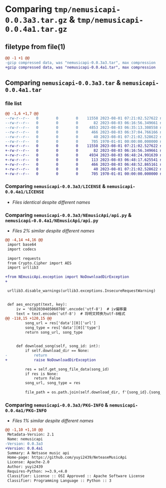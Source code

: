 # Comparing `tmp/nemusicapi-0.0.3a3.tar.gz` & `tmp/nemusicapi-0.0.4a1.tar.gz`

## filetype from file(1)

```diff
@@ -1 +1 @@
-gzip compressed data, was "nemusicapi-0.0.3a3.tar", max compression
+gzip compressed data, was "nemusicapi-0.0.4a1.tar", max compression
```

## Comparing `nemusicapi-0.0.3a3.tar` & `nemusicapi-0.0.4a1.tar`

### file list

```diff
@@ -1,6 +1,7 @@
--rw-r--r--   0        0        0    11558 2023-08-01 07:21:02.527622 nemusicapi-0.0.3a3/LICENSE
--rw-r--r--   0        0        0       82 2023-08-03 06:16:56.349661 nemusicapi-0.0.3a3/NEmusicApi/__init__.py
--rw-r--r--   0        0        0     4853 2023-08-03 06:35:13.308558 nemusicapi-0.0.3a3/NEmusicApi/api.py
--rw-r--r--   0        0        0      466 2023-08-03 06:37:04.766166 nemusicapi-0.0.3a3/pyproject.toml
--rw-r--r--   0        0        0       40 2023-08-01 07:21:02.528622 nemusicapi-0.0.3a3/README.md
--rw-r--r--   0        0        0      705 1970-01-01 00:00:00.000000 nemusicapi-0.0.3a3/PKG-INFO
+-rw-r--r--   0        0        0    11558 2023-08-01 07:21:02.527622 nemusicapi-0.0.4a1/LICENSE
+-rw-r--r--   0        0        0       82 2023-08-03 06:16:56.349661 nemusicapi-0.0.4a1/NEmusicApi/__init__.py
+-rw-r--r--   0        0        0     4934 2023-08-03 06:48:24.991639 nemusicapi-0.0.4a1/NEmusicApi/api.py
+-rw-r--r--   0        0        0      113 2023-08-03 06:48:17.625541 nemusicapi-0.0.4a1/NEmusicApi/exception.py
+-rw-r--r--   0        0        0      466 2023-08-03 06:48:52.865161 nemusicapi-0.0.4a1/pyproject.toml
+-rw-r--r--   0        0        0       40 2023-08-01 07:21:02.528622 nemusicapi-0.0.4a1/README.md
+-rw-r--r--   0        0        0      705 1970-01-01 00:00:00.000000 nemusicapi-0.0.4a1/PKG-INFO
```

### Comparing `nemusicapi-0.0.3a3/LICENSE` & `nemusicapi-0.0.4a1/LICENSE`

 * *Files identical despite different names*

### Comparing `nemusicapi-0.0.3a3/NEmusicApi/api.py` & `nemusicapi-0.0.4a1/NEmusicApi/api.py`

 * *Files 2% similar despite different names*

```diff
@@ -4,14 +4,16 @@
 import base64
 import codecs
 
 import requests
 from Crypto.Cipher import AES
 import urllib3
 
+from NEmusicApi.exception import NoDownloadDirException
+
 
 urllib3.disable_warnings(urllib3.exceptions.InsecureRequestWarning)
 
 
 def aes_encrypt(text, key):
     iv = '0102030405060708'.encode('utf-8')  # iv偏移量
     text = text.encode('utf-8')  # 将明文转换为utf-8格式
@@ -118,15 +120,15 @@
         song_url = res['data'][0]['url']
         song_type = res['data'][0]['type']
         return song_url, song_type
 
 
     def download_song(self, song_id: int):
         if self.download_dir == None:
-            return
+            raise NoDownloadDirException
         
         res = self.get_song_file_data(song_id)
         if res is None:
             return False
         song_url, song_type = res
         
         file_path = os.path.join(self.download_dir, f'{song_id}.{song_type}')
```

### Comparing `nemusicapi-0.0.3a3/PKG-INFO` & `nemusicapi-0.0.4a1/PKG-INFO`

 * *Files 1% similar despite different names*

```diff
@@ -1,10 +1,10 @@
 Metadata-Version: 2.1
 Name: nemusicapi
-Version: 0.0.3a3
+Version: 0.0.4a1
 Summary: A Netsase music api
 Home-page: https://github.com/yuyi2439/NeteaseMusicApi
 License: Apache-2.0
 Author: yuyi2439
 Requires-Python: >=3.9,<4.0
 Classifier: License :: OSI Approved :: Apache Software License
 Classifier: Programming Language :: Python :: 3
```

